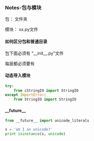 ### Notes-包与模块

包： 文件夹

模块： xx.py文件



#### 如何区分包和普通目录

包下面必须有 "\_\_init_\_\.py"文件

每层都必须要有



#### 动态导入模块

```Python
try:
    from cStringIO import StringIO
except ImportError:
    from StringIO import StringIO
```



#### \_\_future\_\_

```Python
from __future__ import unicode_literals

s = 'am I an unicode?'
print isinstance(s, unicode)
```



